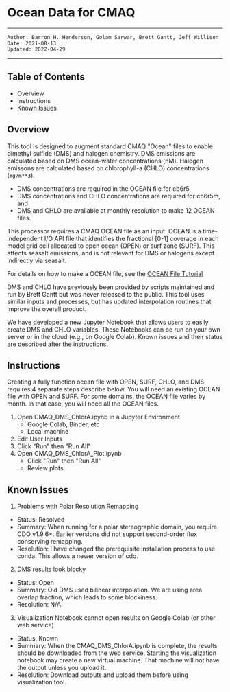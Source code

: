 Ocean Data for CMAQ
===================

---
    Author: Barron H. Henderson, Golam Sarwar, Brett Gantt, Jeff Willison
    Date: 2021-08-13
    Updated: 2022-04-29
---


Table of Contents
-----------------

* Overview
* Instructions
* Known Issues

Overview
--------

This tool is designed to augment standard CMAQ "Ocean" files to enable dimethyl
sulfide (DMS) and halogen chemistry. DMS emissions are calculated based on DMS
ocean-water concentrations (nM). Halogen emissons are calculated based on
chlorophyll-a (CHLO) concentrations (`mg/m**3`).

* DMS concentrations are required in the OCEAN file for cb6r5,
* DMS concentrations and CHLO concentrations are required for cb6r5m, and
* DMS and CHLO are available at monthly resolution to make 12 OCEAN files.

This processor requires a CMAQ OCEAN file as an input. OCEAN is a time-
independent I/O API file that identifies the fractional [0-1] coverage in each
model grid cell allocated to open ocean (OPEN) or surf zone (SURF). This
affects seasalt emissions, and is not relevant for DMS or halogens except
indirectly via seasalt.

For details on how to make a OCEAN file, see the [OCEAN File Tutorial](../../DOCS/Users_Guide/Tutorials/CMAQ_UG_tutorial_oceanfile.md)

DMS and CHLO have previously been provided by scripts maintained and run by
Brett Gantt but was never released to the public. This tool uses similar inputs
and processes, but has updated interpolation routines that improve the overall
product.

We have developed a new Jupyter Notebook that allows users to easily create
DMS and CHLO variables. These Notebooks can be run on your own server or in the
cloud (e.g., on Google Colab). Known issues and their status are described after
the instructions.


Instructions
------------

Creating a fully function ocean file with OPEN, SURF, CHLO, and DMS requires 4
separate steps describe below. You will need an existing OCEAN file with OPEN
and SURF. For some domains, the OCEAN file varies by month. In that case, you
will need all the OCEAN files.

1. Open CMAQ_DMS_ChlorA.ipynb in a Jupyter Environment
    * Google Colab, Binder, etc
    * Local machine
2. Edit User Inputs
3. Click "Run" then "Run All"
4. Open CMAQ_DMS_ChlorA_Plot.ipynb
    * Click "Run" then "Run All"
    * Review plots

Known Issues
------------

1. Problems with Polar Resolution Remapping
  * Status: Resolved
  * Summary: When running for a polar stereographic domain, you require CDO v1.9.6+. Earlier versions did not support second-order flux conserving remapping.
  * Resolution: I have changed the prerequisite installation process to use conda. This allows a newer version of cdo.
2. DMS results look blocky
  * Status: Open
  * Summary: Old DMS used bilinear interpolation. We are using area overlap fraction, which leads to some blockiness.
  * Resolution: N/A
3. Visualization Notebook cannot open results on Google Colab (or other web service)
  * Status: Known
  * Summary: When the CMAQ_DMS_ChlorA.ipynb is complete, the results should be downloaded from the web service. Starting the visualization notebook may create a new virtual machine. That machine will not have the output unless you upload it.
  * Resolution: Download outputs and upload them before using visualization tool.